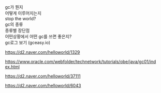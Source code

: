 gc가 뭔지  
어떻게 이루어지는지  
stop the world?  
gc의 종류  
종류별 장단점  
어떤상황에서 어떤 gc를 쓰면 좋은지?  
gc로그 보기 (gceasy.io)

https://d2.naver.com/helloworld/1329

https://www.oracle.com/webfolder/technetwork/tutorials/obe/java/gc01/index.html

https://d2.naver.com/helloworld/37111

https://d2.naver.com/helloworld/6043
